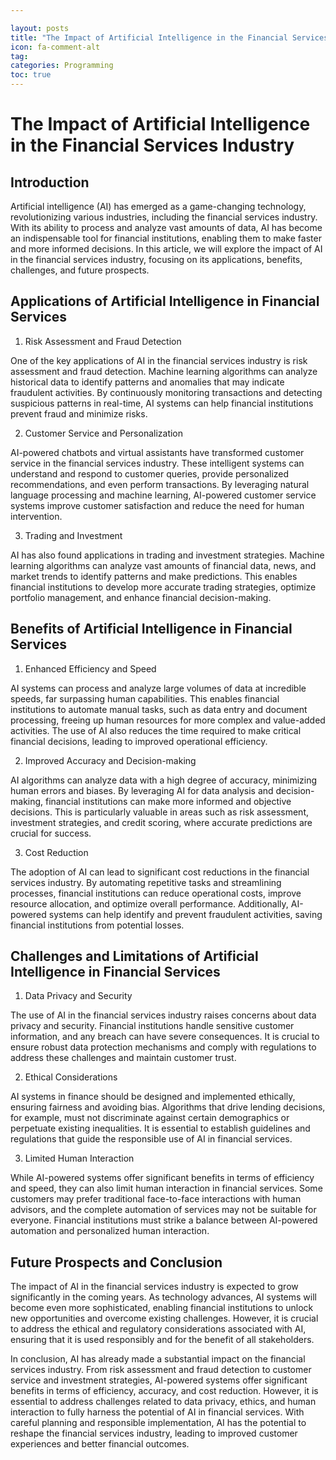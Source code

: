 ```yaml
---

layout: posts
title: "The Impact of Artificial Intelligence in the Financial Services Industry"
icon: fa-comment-alt
tag:      
categories: Programming
toc: true
---
```




# The Impact of Artificial Intelligence in the Financial Services Industry

## Introduction

Artificial intelligence (AI) has emerged as a game-changing technology, revolutionizing various industries, including the financial services industry. With its ability to process and analyze vast amounts of data, AI has become an indispensable tool for financial institutions, enabling them to make faster and more informed decisions. In this article, we will explore the impact of AI in the financial services industry, focusing on its applications, benefits, challenges, and future prospects.

## Applications of Artificial Intelligence in Financial Services

1. Risk Assessment and Fraud Detection

One of the key applications of AI in the financial services industry is risk assessment and fraud detection. Machine learning algorithms can analyze historical data to identify patterns and anomalies that may indicate fraudulent activities. By continuously monitoring transactions and detecting suspicious patterns in real-time, AI systems can help financial institutions prevent fraud and minimize risks.

2. Customer Service and Personalization

AI-powered chatbots and virtual assistants have transformed customer service in the financial services industry. These intelligent systems can understand and respond to customer queries, provide personalized recommendations, and even perform transactions. By leveraging natural language processing and machine learning, AI-powered customer service systems improve customer satisfaction and reduce the need for human intervention.

3. Trading and Investment

AI has also found applications in trading and investment strategies. Machine learning algorithms can analyze vast amounts of financial data, news, and market trends to identify patterns and make predictions. This enables financial institutions to develop more accurate trading strategies, optimize portfolio management, and enhance financial decision-making.

## Benefits of Artificial Intelligence in Financial Services

1. Enhanced Efficiency and Speed

AI systems can process and analyze large volumes of data at incredible speeds, far surpassing human capabilities. This enables financial institutions to automate manual tasks, such as data entry and document processing, freeing up human resources for more complex and value-added activities. The use of AI also reduces the time required to make critical financial decisions, leading to improved operational efficiency.

2. Improved Accuracy and Decision-making

AI algorithms can analyze data with a high degree of accuracy, minimizing human errors and biases. By leveraging AI for data analysis and decision-making, financial institutions can make more informed and objective decisions. This is particularly valuable in areas such as risk assessment, investment strategies, and credit scoring, where accurate predictions are crucial for success.

3. Cost Reduction

The adoption of AI can lead to significant cost reductions in the financial services industry. By automating repetitive tasks and streamlining processes, financial institutions can reduce operational costs, improve resource allocation, and optimize overall performance. Additionally, AI-powered systems can help identify and prevent fraudulent activities, saving financial institutions from potential losses.

## Challenges and Limitations of Artificial Intelligence in Financial Services

1. Data Privacy and Security

The use of AI in the financial services industry raises concerns about data privacy and security. Financial institutions handle sensitive customer information, and any breach can have severe consequences. It is crucial to ensure robust data protection mechanisms and comply with regulations to address these challenges and maintain customer trust.

2. Ethical Considerations

AI systems in finance should be designed and implemented ethically, ensuring fairness and avoiding bias. Algorithms that drive lending decisions, for example, must not discriminate against certain demographics or perpetuate existing inequalities. It is essential to establish guidelines and regulations that guide the responsible use of AI in financial services.

3. Limited Human Interaction

While AI-powered systems offer significant benefits in terms of efficiency and speed, they can also limit human interaction in financial services. Some customers may prefer traditional face-to-face interactions with human advisors, and the complete automation of services may not be suitable for everyone. Financial institutions must strike a balance between AI-powered automation and personalized human interaction.

## Future Prospects and Conclusion

The impact of AI in the financial services industry is expected to grow significantly in the coming years. As technology advances, AI systems will become even more sophisticated, enabling financial institutions to unlock new opportunities and overcome existing challenges. However, it is crucial to address the ethical and regulatory considerations associated with AI, ensuring that it is used responsibly and for the benefit of all stakeholders.

In conclusion, AI has already made a substantial impact on the financial services industry. From risk assessment and fraud detection to customer service and investment strategies, AI-powered systems offer significant benefits in terms of efficiency, accuracy, and cost reduction. However, it is essential to address challenges related to data privacy, ethics, and human interaction to fully harness the potential of AI in financial services. With careful planning and responsible implementation, AI has the potential to reshape the financial services industry, leading to improved customer experiences and better financial outcomes.